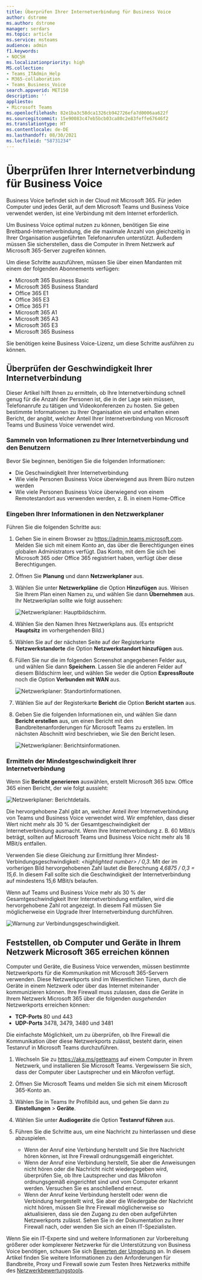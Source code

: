 ```yaml
---
title: Überprüfen Ihrer Internetverbindung für Business Voice
author: dstrome
ms.author: dstrome
manager: serdars
ms.topic: article
ms.service: msteams
audience: admin
f1.keywords:
- NOCSH
ms.localizationpriority: high
MS.collection:
- Teams_ITAdmin_Help
- M365-collaboration
- Teams_Business_Voice
search.appverid: MET150
description: ''
appliesto:
- Microsoft Teams
ms.openlocfilehash: 82e1ba3c58dca1326cb942726efa7d0006aa622f
ms.sourcegitcommit: 15e90083c47eb5bcb03ca80c2e83feffe67646f2
ms.translationtype: HT
ms.contentlocale: de-DE
ms.lasthandoff: 08/30/2021
ms.locfileid: "58731234"
---
```

# <a name="check-your-internet-connection-for-business-voice"></a>Überprüfen Ihrer Internetverbindung für Business Voice

Business Voice befindet sich in der Cloud mit Microsoft 365. Für jeden Computer und jedes Gerät, auf dem Microsoft Teams und Business Voice verwendet werden, ist eine Verbindung mit dem Internet erforderlich.

Um Business Voice optimal nutzen zu können, benötigen Sie eine Breitband-Internetverbindung, die die maximale Anzahl von gleichzeitig in Ihrer Organisation ausgeführten Telefonanrufen unterstützt. Außerdem müssen Sie sicherstellen, dass die Computer in Ihrem Netzwerk auf Microsoft 365-Server zugreifen können.

Um diese Schritte auszuführen, müssen Sie über einen Mandanten mit einem der folgenden Abonnements verfügen:

* Microsoft 365 Business Basic
* Microsoft 365 Business Standard
* Office 365 E1
* Office 365 E3
* Office 365 F1
* Microsoft 365 A1
* Microsoft 365 A3
* Microsoft 365 E3
* Microsoft 365 Business

Sie benötigen keine Business Voice-Lizenz, um diese Schritte ausführen zu können.

## <a name="check-your-internet-connection-speed"></a>Überprüfen der Geschwindigkeit Ihrer Internetverbindung

Dieser Artikel hilft Ihnen zu ermitteln, ob Ihre Internetverbindung schnell genug für die Anzahl der Personen ist, die in der Lage sein müssen, Telefonanrufe zu tätigen und Videokonferenzen zu hosten. Sie geben bestimmte Informationen zu Ihrer Organisation ein und erhalten einen Bericht, der angibt, welcher Anteil Ihrer Internetverbindung von Microsoft Teams und Business Voice verwendet wird.

### <a name="gather-information-about-your-internet-connection-and-users"></a>Sammeln von Informationen zu Ihrer Internetverbindung und den Benutzern

Bevor Sie beginnen, benötigen Sie die folgenden Informationen:

* Die Geschwindigkeit Ihrer Internetverbindung
* Wie viele Personen Business Voice überwiegend aus Ihrem Büro nutzen werden
* Wie viele Personen Business Voice überwiegend von einem Remotestandort aus verwenden werden, z. B. in einem Home-Office

### <a name="enter-your-information-into-the-network-planner"></a>Eingeben Ihrer Informationen in den Netzwerkplaner

Führen Sie die folgenden Schritte aus:

1. Gehen Sie in einem Browser zu https://admin.teams.microsoft.com. Melden Sie sich mit einem Konto an, das über die Berechtigungen eines globalen Administrators verfügt. Das Konto, mit dem Sie sich bei Microsoft 365 oder Office 365 registriert haben, verfügt über diese Berechtigungen.
2. Öffnen Sie **Planung** und dann **Netzwerkplaner** aus.
3. Wählen Sie unter **Netzwerkpläne** die Option **Hinzufügen** aus. Weisen Sie Ihrem Plan einen Namen zu, und wählen Sie dann **Übernehmen** aus. Ihr Netzwerkplan sollte wie folgt aussehen:

    ![Netzwerkplaner: Hauptbildschirm.](../media/network-planner-main.png)
1. Wählen Sie den Namen Ihres Netzwerkplans aus. (Es entspricht **Hauptsitz** im vorhergehenden Bild.)
2. Wählen Sie auf der nächsten Seite auf der Registerkarte **Netzwerkstandorte** die Option **Netzwerkstandort hinzufügen** aus.
3. Füllen Sie nur die im folgenden Screenshot angegebenen Felder aus, und wählen Sie dann **Speichern**. Lassen Sie die anderen Felder auf diesem Bildschirm leer, und wählen Sie weder die Option **ExpressRoute** noch die Option **Verbunden mit WAN** aus.

    ![Netzwerkplaner: Standortinformationen.](../media/network-planner-site-info.png)
1. Wählen Sie auf der Registerkarte **Bericht** die Option **Bericht starten** aus.
1. Geben Sie die folgenden Informationen ein, und wählen Sie dann **Bericht erstellen** aus, um einen Bericht mit den Bandbreitenanforderungen für Microsoft Teams zu erstellen. Im nächsten Abschnitt wird beschrieben, wie Sie den Bericht lesen.

    ![Netzwerkplaner: Berichtsinformationen.](../media/network-planner-report-info.png)

### <a name="find-your-minimum-internet-connection-speed"></a>Ermitteln der Mindestgeschwindigkeit Ihrer Internetverbindung

Wenn Sie **Bericht generieren** auswählen, erstellt Microsoft 365 bzw. Office 365 einen Bericht, der wie folgt aussieht:

![Netzwerkplaner: Berichtdetails.](../media/network-planner-report.png)

Die hervorgehobene Zahl gibt an, welcher Anteil ihrer Internetverbindung von Teams und Business Voice verwendet wird. Wir empfehlen, dass dieser Wert nicht mehr als 30 % der Gesamtgeschwindigkeit der Internetverbindung ausmacht. Wenn Ihre Internetverbindung z. B. 60 MBit/s beträgt, sollten auf Microsoft Teams und Business Voice nicht mehr als 18 MBit/s entfallen.

Verwenden Sie diese Gleichung zur Ermittlung Ihrer Mindest-Verbindungsgeschwindigkeit: *\<highlighted number> / 0,3*. Mit der im vorherigen Bild hervorgehobenen Zahl lautet die Berechnung *4,6875 / 0,3 = 15,6*. In diesem Fall sollte sich die Geschwindigkeit der Internetverbindung auf mindestens 15,6 MBit/s belaufen.

Wenn auf Teams und Business Voice mehr als 30 % der Gesamtgeschwindigkeit Ihrer Internetverbindung entfallen, wird die hervorgehobene Zahl rot angezeigt. In diesem Fall müssen Sie möglicherweise ein Upgrade Ihrer Internetverbindung durchführen.

![Warnung zur Verbindungsgeschwindigkeit.](../media/network-planner-report-speed-warning.png)

## <a name="make-sure-the-computers-and-devices-on-your-network-can-reach-microsoft-365"></a>Feststellen, ob Computer und Geräte in Ihrem Netzwerk Microsoft 365 erreichen können

Computer und Geräte, die Business Voice verwenden, müssen bestimmte Netzwerkports für die Kommunikation mit Microsoft 365-Servern verwenden. Diese Netzwerkports sind im Wesentlichen Türen, durch die Geräte in einem Netzwerk oder über das Internet miteinander kommunizieren können. Ihre Firewall muss zulassen, dass die Geräte in Ihrem Netzwerk Microsoft 365 über die folgenden *ausgehenden* Netzwerkports erreichen können:

* **TCP-Ports** 80 und 443
* **UDP-Ports** 3478, 3479, 3480 und 3481

Die einfachste Möglichkeit, um zu überprüfen, ob Ihre Firewall die Kommunikation über diese Netzwerkports zulässt, besteht darin, einen Testanruf in Microsoft Teams durchzuführen.

1. Wechseln Sie zu https://aka.ms/getteams auf einem Computer in Ihrem Netzwerk, und installieren Sie Microsoft Teams. Vergewissern Sie sich, dass der Computer über Lautsprecher und ein Mikrofon verfügt.
2. Öffnen Sie Microsoft Teams und melden Sie sich mit einem Microsoft 365-Konto an.
3. Wählen Sie in Teams Ihr Profilbild aus, und gehen Sie dann zu **Einstellungen** > **Geräte**.
4. Wählen Sie unter **Audiogeräte** die Option **Testanruf führen** aus.
5. Führen Sie die Schritte aus, um eine Nachricht zu hinterlassen und diese abzuspielen.

   * Wenn der Anruf eine Verbindung herstellt und Sie Ihre Nachricht hören können, ist Ihre Firewall ordnungsgemäß eingerichtet.
   * Wenn der Anruf eine Verbindung herstellt, Sie aber die Anweisungen nicht hören oder die Nachricht nicht wiedergegeben wird, überprüfen Sie, ob Ihre Lautsprecher und das Mikrofon ordnungsgemäß eingerichtet sind und vom Computer erkannt werden. Versuchen Sie es anschließend erneut.
   * Wenn der Anruf keine Verbindung herstellt oder wenn die Verbindung hergestellt wird, Sie aber die Wiedergabe der Nachricht nicht hören, müssen Sie Ihre Firewall möglicherweise so aktualisieren, dass sie den Zugang zu den oben aufgeführten Netzwerkports zulässt. Sehen Sie in der Dokumentation zu Ihrer Firewall nach, oder wenden Sie sich an einen IT-Spezialisten.

 Wenn Sie ein IT-Experte sind und weitere Informationen zur Vorbereitung größerer oder komplexerer Netzwerke für die Unterstützung von Business Voice benötigen, schauen Sie sich [Bewerten der Umgebung](../3-envision-evaluate-my-environment.md) an. In diesem Artikel finden Sie weitere Informationen zu den Anforderungen für Bandbreite, Proxy und Firewall sowie zum Testen Ihres Netzwerks mithilfe des [Netzwerkbewertungstools](../3-envision-evaluate-my-environment.md#test-the-network).

